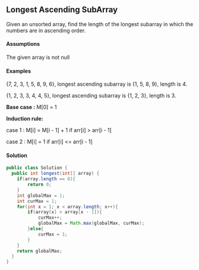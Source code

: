 ## Longest Ascending SubArray
Given an unsorted array, find the length of the longest subarray in which the numbers are in ascending order.

#### Assumptions

The given array is not null
#### Examples

{7, 2, 3, 1, 5, 8, 9, 6}, longest ascending subarray is {1, 5, 8, 9}, length is 4.

{1, 2, 3, 3, 4, 4, 5}, longest ascending subarray is {1, 2, 3}, length is 3.

**Base case :** M[0] = 1

**Induction rule:**

case 1 : M[i] = M[i - 1] + 1  if arr[i] > arr[i - 1]

case 2 : M[i] = 1             if arr[i] <= arr[i - 1]

#### Solution

```java
public class Solution {
  public int longest(int[] array) {
    if(array.length == 0){
    	return 0;
    }
    int globalMax = 1;
    int curMax = 1;
    for(int x = 1; x < array.length; x++){
    	if(array[x] > array[x - 1]){
    		curMax++;
    		globalMax = Math.max(globalMax, curMax);
    	}else{
    		curMax = 1;
    	}
    }
    return globalMax;
  }
}

```
